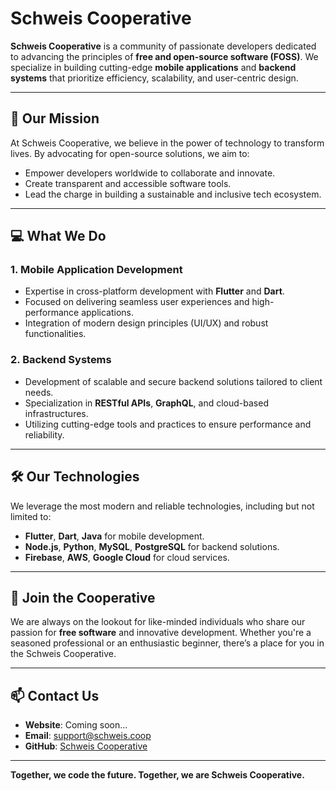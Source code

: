 # Schweis Cooperative

**Schweis Cooperative** is a community of passionate developers dedicated to advancing the principles of **free and open-source software (FOSS)**. We specialize in building cutting-edge **mobile applications** and **backend systems** that prioritize efficiency, scalability, and user-centric design.

---

## 🌟 **Our Mission**
At Schweis Cooperative, we believe in the power of technology to transform lives. By advocating for open-source solutions, we aim to:
- Empower developers worldwide to collaborate and innovate.
- Create transparent and accessible software tools.
- Lead the charge in building a sustainable and inclusive tech ecosystem.

---

## 💻 **What We Do**
### **1. Mobile Application Development**
- Expertise in cross-platform development with **Flutter** and **Dart**.
- Focused on delivering seamless user experiences and high-performance applications.
- Integration of modern design principles (UI/UX) and robust functionalities.

### **2. Backend Systems**
- Development of scalable and secure backend solutions tailored to client needs.
- Specialization in **RESTful APIs**, **GraphQL**, and cloud-based infrastructures.
- Utilizing cutting-edge tools and practices to ensure performance and reliability.

---

## 🛠️ **Our Technologies**
We leverage the most modern and reliable technologies, including but not limited to:
- **Flutter**, **Dart**, **Java** for mobile development.
- **Node.js**, **Python**, **MySQL**, **PostgreSQL** for backend solutions.
- **Firebase**, **AWS**, **Google Cloud** for cloud services.

---

## 🤝 **Join the Cooperative**
We are always on the lookout for like-minded individuals who share our passion for **free software** and innovative development. Whether you're a seasoned professional or an enthusiastic beginner, there’s a place for you in the Schweis Cooperative.

---

## 📫 **Contact Us**
- **Website**: Coming soon...
- **Email**: support@schweis.coop
- **GitHub**: [Schweis Cooperative](https://github.com/Schweis-Cooperative)

---

**Together, we code the future. Together, we are Schweis Cooperative.**

